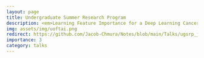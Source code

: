 ```yaml
---
layout: page
title: Undergraduate Summer Research Program
description: <em>Learning Feature Importance for a Deep Learning Cancer Classifier </em>.
img: assets/img/uoftai.png
redirect: https://github.com/Jacob-Chmura/Notes/blob/main/Talks/ugsrp_jchmura_2019.pdf
importance: 3
category: talks
---
```

